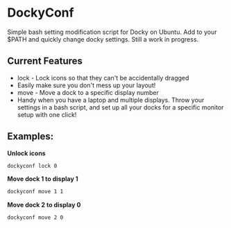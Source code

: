 # DockyConf
 
Simple bash setting modification script for Docky on Ubuntu. Add to your $PATH and quickly change docky settings. Still a work in progress.

## Current Features
* lock - Lock icons so that they can't be accidentally dragged
 * Easily make sure you don't mess up your layout!
* move - Move a dock to a specific display number
 * Handy when you have a laptop and multiple displays. Throw your settings in a bash script, and set up all your docks for a specific monitor setup with one click!


## Examples:

**Unlock icons**
```bash
dockyconf lock 0
```

**Move dock 1 to display 1**
```bash
dockyconf move 1 1
```

**Move dock 2 to display 0**
```bash
dockyconf move 2 0
```
